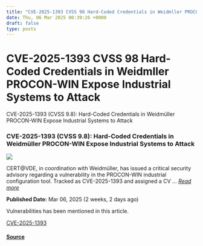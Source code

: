 ```yaml
---
title: "CVE-2025-1393 CVSS 98 Hard-Coded Credentials in Weidmller PROCON-WIN Expose Industrial Systems to Attack"
date: Thu, 06 Mar 2025 00:39:26 +0000
draft: false
type: posts
---
```

# CVE-2025-1393 CVSS 98 Hard-Coded Credentials in Weidmller PROCON-WIN Expose Industrial Systems to Attack





 CVE-2025-1393 (CVSS 9.8): Hard-Coded Credentials in Weidmüller PROCON-WIN Expose Industrial Systems to Attack 

### CVE-2025-1393 (CVSS 9.8): Hard-Coded Credentials in Weidmüller PROCON-WIN Expose Industrial Systems to Attack

![](https://upload.cvefeed.io/news/33694/thumbnail.jpg)

CERT@VDE, in coordination with Weidmüller, has issued a critical security advisory regarding a vulnerability in the PROCON-WIN industrial configuration tool. Tracked as CVE-2025-1393 and assigned a CV ... [_Read more_](https://securityonline.info/cve-2025-1393-cvss-9-8-hard-coded-credentials-in-weidmuller-procon-win-expose-industrial-systems-to-attack/)

**Published Date:** Mar 06, 2025 (2 weeks, 2 days ago)

Vulnerabilities has been mentioned in this article.

[CVE-2025-1393](https://cvefeed.io/vuln/detail/CVE-2025-1393)

#### [Source](https://securityonline.info/cve-2025-1393-cvss-9-8-hard-coded-credentials-in-weidmuller-procon-win-expose-industrial-systems-to-attack/)

